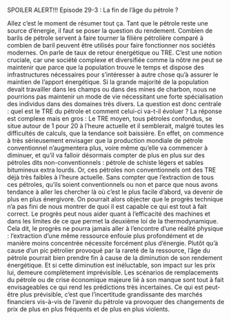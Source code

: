 SPOILER ALERT!!! Episode 29-3 : La fin de l’âge du pétrole ?

Allez c’est le moment de résumer tout ça. Tant que le pétrole reste une source d’énergie, il faut se poser la question du rendement. Combien de barils de pétrole servent à faire tourner la filière pétrolière comparé à combien de baril peuvent être utilisés pour faire fonctionner nos sociétés modernes. On parle de taux de retour énergétique ou TRE. C’est une notion cruciale, car une société complexe et diversifiée comme la nôtre ne peut se maintenir que parce que la population trouve le temps et dispose des infrastructures nécessaires pour s’intéresser à autre chose qu’à assurer le maintien de l’apport énergétique. Si la grande majorité de la population devait travailler dans les champs ou dans des mines de charbon, nous ne pourrions pas maintenir un mode de vie nécessitant une forte spécialisation des individus dans des domaines très divers.
La question est donc centrale : quel est le TRE du pétrole et comment celui-ci va-t-il évoluer ?
La réponse est complexe mais en gros :
Le TRE moyen, tous pétroles confondus, se situe autour de 1 pour 20 à l’heure actuelle et il semblerait, malgré toutes les difficultés de calculs, que la tendance soit baissière. En effet, on commence à très sérieusement envisager que la production mondiale de pétrole conventionnel n’augmentera plus, voire même qu’elle va commencer à diminuer, et qu’il va falloir désormais compter de plus en plus sur des pétroles dits non-conventionnels : pétrole de schiste légers et sables bitumineux extra lourds. Or, ces pétroles non conventionnels ont des TRE déjà très faibles à l’heure actuelle. Sans compter que l’extraction de tous ces pétroles, qu’ils soient conventionnels ou non et parce que nous avons tendance à aller les chercher là où c’est le plus facile d’abord, va devenir de plus en plus énergivore.
On pourrait alors objecter que le progrès technique n’a pas fini de nous montrer de quoi il est capable ce qui est tout à fait correct. Le progrès peut nous aider quant à l’efficacité des machines et dans les limites de ce que permet la deuxième loi de la thermodynamique. Cela dit, le progrès ne pourra jamais aller à l’encontre d’une réalité physique : l’extraction d’une même ressource enfouie plus profondément et de manière moins concentrée nécessite forcément plus d’énergie.
Plutôt qu’à cause d’un pic pétrolier provoqué par la rareté de la ressource, l’âge du pétrole pourrait bien prendre fin à cause de la diminution de son rendement énergétique. Et si cette diminution est inéluctable, son impact sur les prix lui, demeure complètement imprévisible. Les scénarios de remplacements du pétrole ou de crise économique majeure lié à son manque sont tout à fait envisageables ce qui rend les prédictions très incertaines. Ce qui est peut-être plus prévisible, c’est que l’incertitude grandissante des marchés financiers vis-à-vis de l’avenir du pétrole va provoquer des changements de prix de plus en plus fréquents et de plus en plus violents.
